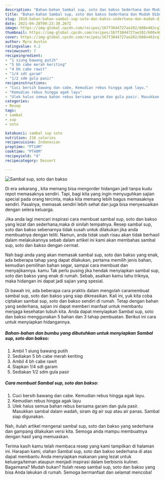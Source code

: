 ```yaml
---
description: "Bahan-bahan Sambal sup, soto dan bakso Sederhana dan Mudah Dibuat"
title: "Bahan-bahan Sambal sup, soto dan bakso Sederhana dan Mudah Dibuat"
slug: 1010-bahan-bahan-sambal-sup-soto-dan-bakso-sederhana-dan-mudah-dibuat
date: 2021-04-28T09:23:30.267Z
image: https://img-global.cpcdn.com/recipes/167f3844727ae202/680x482cq70/sambal-sup-soto-dan-bakso-foto-resep-utama.jpg
thumbnail: https://img-global.cpcdn.com/recipes/167f3844727ae202/680x482cq70/sambal-sup-soto-dan-bakso-foto-resep-utama.jpg
cover: https://img-global.cpcdn.com/recipes/167f3844727ae202/680x482cq70/sambal-sup-soto-dan-bakso-foto-resep-utama.jpg
author: Myra Austin
ratingvalue: 4.2
reviewcount: 7
recipeingredient:
- "1 siung bawang putih"
- "5 bh cabe merah keriting"
- "4 bh cabe rawit"
- "1/4 sdt garam"
- "1/2 sdm gula pasir"
recipeinstructions:
- "Cuci bersih bawang dan cabe. Kemudian rebus hingga agak layu."
- "Kemudian rebus hingga agak layu"
- "Ulek halus semua bahan rebus bersama garam dan gula pasir. Masukkan sambal dalam wadah, siram dg air sup atau air panas. Sambal siap digunakan."
categories:
- Resep
tags:
- sambal
- sup
- soto

katakunci: sambal sup soto 
nutrition: 218 calories
recipecuisine: Indonesian
preptime: "PT14M"
cooktime: "PT48M"
recipeyield: "4"
recipecategory: Dessert

---
```



![Sambal sup, soto dan bakso](https://img-global.cpcdn.com/recipes/167f3844727ae202/680x482cq70/sambal-sup-soto-dan-bakso-foto-resep-utama.jpg)

Di era  sekarang , kita memang bisa mengorder hidangan jadi tanpa kudu repot memasaknya sendiri. Tapi, bagi kita yang ingin menyuguhkan sajian special pada orang tercinta, maka kita memang lebih bagus memasaknya sendiri. Pasalnya, memasak sendiri lebih sehat dan juga bisa menyesuaikan dengan selera keluarga.

Jika anda lagi mencari inspirasi cara membuat sambal sup, soto dan bakso yang lezat dan sederhana,maka di sinilah tempatnya. Resep sambal sup, soto dan bakso  sebenarnya tidak susah untuk dilakukan jika anda membuatnya dengan teliti. Namun, anda tidak usah risau akan tidak berhasil dalam melakukannya 
sebab dalam artikel ini kami akan membahas sambal sup, soto dan bakso dengan cermat.  



Nah bagi anda yang akan memasak sambal sup, soto dan bakso yang enak, ada beberapa tahap yang dapat dilakukan, pertama memilih jenis bahan, kemudian pemilihan bahan segar, sampai cara membuat dan menyajikannya. kamu Tak perlu pusing jika hendak menyiapkan sambal sup, soto dan bakso yang enak di rumah. Sebab, asalkan kamu  tahu triknya, maka hidangan ini dapat jadi sajian yang spesial.

Di bawah ini, ada beberapa cara praktis  dalam mengolah caramembuat sambal sup, soto dan bakso yang siap dikreasikan. Kali ini, yuk kita coba ciptakan sambal sup, soto dan bakso sendiri di rumah. Tetap dengan bahan yang sederhana, sajian ini dapat memberi manfaat untuk membantu menjaga kesehatan tubuh kita. Anda dapat menyiapkan Sambal sup, soto dan bakso menggunakan 5 bahan dan 3 tahap pembuatan. Berikut ini cara untuk menyiapkan hidangannya.

<!--inarticleads1-->

##### Bahan-bahan dan bumbu yang dibutuhkan untuk menyiapkan Sambal sup, soto dan bakso:

1. Ambil 1 siung bawang putih
1. Sediakan 5 bh cabe merah keriting
1. Ambil 4 bh cabe rawit
1. Siapkan 1/4 sdt garam
1. Sediakan 1/2 sdm gula pasir




<!--inarticleads2-->

##### Cara membuat Sambal sup, soto dan bakso:

1. Cuci bersih bawang dan cabe. Kemudian rebus hingga agak layu.
1. Kemudian rebus hingga agak layu
1. Ulek halus semua bahan rebus bersama garam dan gula pasir. Masukkan sambal dalam wadah, siram dg air sup atau air panas. Sambal siap digunakan.




Nah, itulah artikel mengenai  sambal sup, soto dan bakso  yang sederhana dan gampang dilakukan versi kita. Semoga anda mampu membuatnya dengan hasil yang memuaskan. 

Terima kasih kamu telah membaca resep yang kami tampilkan di halaman ini. Harapan kami, olahan  Sambal sup, soto dan bakso sederhana di atas dapat membantu Anda menyiapkan makanan yang lezat untuk keluarga/teman ataupun menjadi inspirasi dalam berbisnis kuliner. Bagaimana? Mudah bukan? Itulah resep sambal sup, soto dan bakso yang bisa Anda lakukan di rumah. Semoga bermanfaat dan selamat mencoba!

